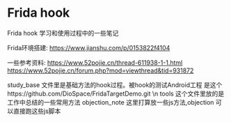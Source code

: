 # Frida hook
 Frida hook 学习和使用过程中的一些笔记

Frida环境搭建:
 https://www.jianshu.com/p/0153822f4104

一些参考资料:
https://www.52pojie.cn/thread-611938-1-1.html
https://www.52pojie.cn/forum.php?mod=viewthread&tid=931872


study_base 文件里是基础方法的hook过程。被hook的测试Android工程 是这个https://github.com/DioSpace/FridaTargetDemo.git  \n
tools 这个文件里放的是工作中总结的一些常用方法
objection_note 这里打算放一些js方法,objection 可以直接跑这些js脚本
